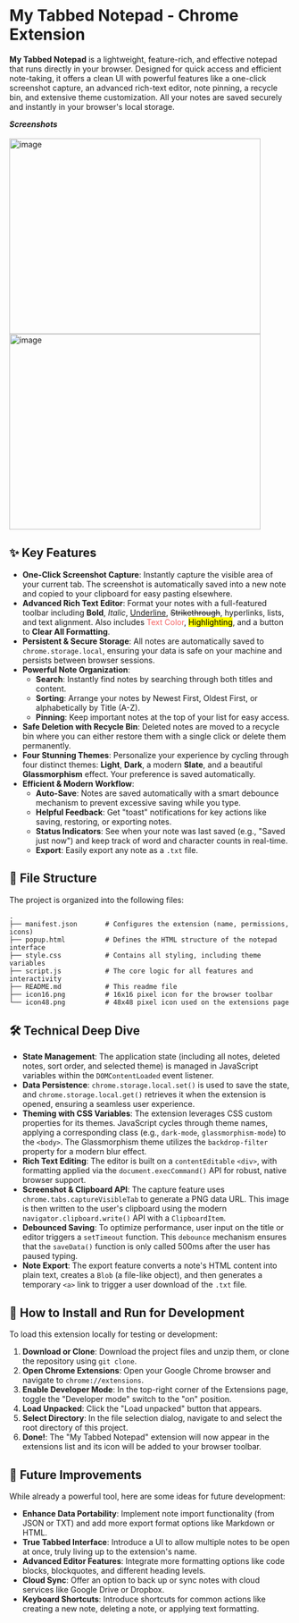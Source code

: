 # My Tabbed Notepad - Chrome Extension

**My Tabbed Notepad** is a lightweight, feature-rich, and effective notepad that runs directly in your browser. Designed for quick access and efficient note-taking, it offers a clean UI with powerful features like a one-click screenshot capture, an advanced rich-text editor, note pinning, a recycle bin, and extensive theme customization. All your notes are saved securely and instantly in your browser's local storage.

_**Screenshots**_
<br>
<br>
<img width="450" height="350" alt="image" src="https://github.com/user-attachments/assets/2b798221-7ab1-4bc0-b1b0-388a9df43f14"/>
<img width="450" height="350" alt="image" src="https://github.com/user-attachments/assets/dc67634e-1215-4951-bf92-48e10395cf4b"/>

## ✨ Key Features

*   **One-Click Screenshot Capture**: Instantly capture the visible area of your current tab. The screenshot is automatically saved into a new note and copied to your clipboard for easy pasting elsewhere.
*   **Advanced Rich Text Editor**: Format your notes with a full-featured toolbar including **Bold**, *Italic*, <u>Underline</u>, ~~Strikethrough~~, hyperlinks, lists, and text alignment. Also includes <font color="#f56565">Text Color</font>, <mark>Highlighting</mark>, and a button to **Clear All Formatting**.
*   **Persistent & Secure Storage**: All notes are automatically saved to `chrome.storage.local`, ensuring your data is safe on your machine and persists between browser sessions.
*   **Powerful Note Organization**:
    *   **Search**: Instantly find notes by searching through both titles and content.
    *   **Sorting**: Arrange your notes by Newest First, Oldest First, or alphabetically by Title (A-Z).
    *   **Pinning**: Keep important notes at the top of your list for easy access.
*   **Safe Deletion with Recycle Bin**: Deleted notes are moved to a recycle bin where you can either restore them with a single click or delete them permanently.
*   **Four Stunning Themes**: Personalize your experience by cycling through four distinct themes: **Light**, **Dark**, a modern **Slate**, and a beautiful **Glassmorphism** effect. Your preference is saved automatically.
*   **Efficient & Modern Workflow**:
    *   **Auto-Save**: Notes are saved automatically with a smart debounce mechanism to prevent excessive saving while you type.
    *   **Helpful Feedback**: Get "toast" notifications for key actions like saving, restoring, or exporting notes.
    *   **Status Indicators**: See when your note was last saved (e.g., "Saved just now") and keep track of word and character counts in real-time.
    *   **Export**: Easily export any note as a `.txt` file.

## 📂 File Structure

The project is organized into the following files:

```
.
├── manifest.json       # Configures the extension (name, permissions, icons)
├── popup.html          # Defines the HTML structure of the notepad interface
├── style.css           # Contains all styling, including theme variables
├── script.js           # The core logic for all features and interactivity
├── README.md           # This readme file
├── icon16.png          # 16x16 pixel icon for the browser toolbar
└── icon48.png          # 48x48 pixel icon used on the extensions page
```

## 🛠️ Technical Deep Dive

*   **State Management**: The application state (including all notes, deleted notes, sort order, and selected theme) is managed in JavaScript variables within the `DOMContentLoaded` event listener.
*   **Data Persistence**: `chrome.storage.local.set()` is used to save the state, and `chrome.storage.local.get()` retrieves it when the extension is opened, ensuring a seamless user experience.
*   **Theming with CSS Variables**: The extension leverages CSS custom properties for its themes. JavaScript cycles through theme names, applying a corresponding class (e.g., `dark-mode`, `glassmorphism-mode`) to the `<body>`. The Glassmorphism theme utilizes the `backdrop-filter` property for a modern blur effect.
*   **Rich Text Editing**: The editor is built on a `contentEditable` `<div>`, with formatting applied via the `document.execCommand()` API for robust, native browser support.
*   **Screenshot & Clipboard API**: The capture feature uses `chrome.tabs.captureVisibleTab` to generate a PNG data URL. This image is then written to the user's clipboard using the modern `navigator.clipboard.write()` API with a `ClipboardItem`.
*   **Debounced Saving**: To optimize performance, user input on the title or editor triggers a `setTimeout` function. This `debounce` mechanism ensures that the `saveData()` function is only called 500ms after the user has paused typing.
*   **Note Export**: The export feature converts a note's HTML content into plain text, creates a `Blob` (a file-like object), and then generates a temporary `<a>` link to trigger a user download of the `.txt` file.

## 🚀 How to Install and Run for Development

To load this extension locally for testing or development:

1.  **Download or Clone**: Download the project files and unzip them, or clone the repository using `git clone`.
2.  **Open Chrome Extensions**: Open your Google Chrome browser and navigate to `chrome://extensions`.
3.  **Enable Developer Mode**: In the top-right corner of the Extensions page, toggle the "Developer mode" switch to the "on" position.
4.  **Load Unpacked**: Click the "Load unpacked" button that appears.
5.  **Select Directory**: In the file selection dialog, navigate to and select the root directory of this project.
6.  **Done!**: The "My Tabbed Notepad" extension will now appear in the extensions list and its icon will be added to your browser toolbar.

## 🔮 Future Improvements

While already a powerful tool, here are some ideas for future development:

*   **Enhance Data Portability**: Implement note import functionality (from JSON or TXT) and add more export format options like Markdown or HTML.
*   **True Tabbed Interface**: Introduce a UI to allow multiple notes to be open at once, truly living up to the extension's name.
*   **Advanced Editor Features**: Integrate more formatting options like code blocks, blockquotes, and different heading levels.
*   **Cloud Sync**: Offer an option to back up or sync notes with cloud services like Google Drive or Dropbox.
*   **Keyboard Shortcuts**: Introduce shortcuts for common actions like creating a new note, deleting a note, or applying text formatting.
